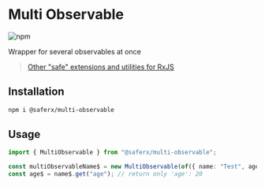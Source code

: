 # Multi Observable

![npm](https://img.shields.io/npm/v/@saferx/multi-observable)

Wrapper for several observables at once

> [Other "safe" extensions and utilities for RxJS](https://github.com/KrickRay/saferx)

## Installation

```sh
npm i @saferx/multi-observable
```

## Usage

```ts
import { MultiObservable } from "@saferx/multi-observable";

const multiObservableName$ = new MultiObservable(of({ name: "Test", age: 20 }), "name"); // return only 'name': 'Test'
const age$ = name$.get("age"); // return only 'age': 20
```
